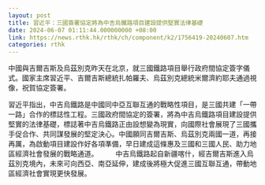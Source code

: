 ```yaml
---
layout: post
title: 習近平：三國簽署協定將為中吉烏鐵路項目建設提供堅實法律基礎
date: 2024-06-07 01:11:44.000000000 +08:00
link: https://news.rthk.hk/rthk/ch/component/k2/1756419-20240607.htm
categories: rthk
---
```


中國與吉爾吉斯及烏茲別克昨天在北京，就三國鐵路項目舉行政府間協定簽字儀式。國家主席習近平、吉爾吉斯總統扎帕羅夫、烏茲別克總統米爾濟約耶夫通過視像，祝賀協定簽署。

習近平指出，中吉烏鐵路是中國同中亞互聯互通的戰略性項目，是三國共建「一帶一路」合作的標誌性工程。三國政府間協定的簽署，將為中吉烏鐵路項目建設提供堅實的法律基礎，標誌著中吉烏鐵路正由設想變為現實，向國際社會展現了三國攜手促合作、共同謀發展的堅定決心。中國願同吉爾吉斯、烏茲別克兩國一道，再接再厲，為啟動項目建設作好各項準備，早日建成這條惠及三國和三國人民、助力地區經濟社會發展的戰略通道。
　　
中吉烏鐵路起自新疆喀什，經吉爾吉斯進入烏茲別克境內，未來可向西亞、南亞延伸，建成後將極大促進三國互聯互通，帶動地區經濟社會實現更快發展。
